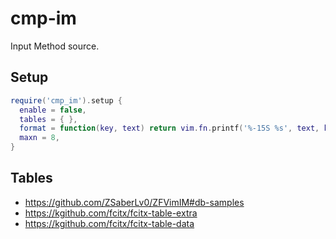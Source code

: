 # cmp-im

Input Method source.


## Setup

```lua
require('cmp_im').setup {
  enable = false,
  tables = { },
  format = function(key, text) return vim.fn.printf('%-15S %s', text, key) end,
  maxn = 8,
}
```


## Tables

- https://github.com/ZSaberLv0/ZFVimIM#db-samples
- https://kgithub.com/fcitx/fcitx-table-extra
- https://kgithub.com/fcitx/fcitx-table-data
